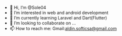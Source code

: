 - 👋 Hi, I’m @Sole04
- 👀 I’m interested in web and android development
- 🌱 I’m currently learning Laravel and Dart(Flutter)
- 💞️ I’m looking to collaborate on ...
- 📫 How to reach me: Gmail:aldin.softicsa@gmail.com

<!---
Sole04/Sole04 is a ✨ special ✨ repository because its `README.md` (this file) appears on your GitHub profile.
You can click the Preview link to take a look at your changes.
--->
